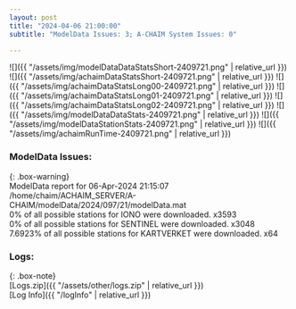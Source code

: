 ```yaml
---
layout: post
title: "2024-04-06 21:00:00"
subtitle: "ModelData Issues: 3; A-CHAIM System Issues: 0"

---
```


![]({{ "/assets/img/modelDataDataStatsShort-2409721.png" | relative_url }})
![]({{ "/assets/img/achaimDataStatsShort-2409721.png" | relative_url }})
![]({{ "/assets/img/achaimDataStatsLong00-2409721.png" | relative_url }})
![]({{ "/assets/img/achaimDataStatsLong01-2409721.png" | relative_url }})
![]({{ "/assets/img/achaimDataStatsLong02-2409721.png" | relative_url }})
![]({{ "/assets/img/modelDataDataStats-2409721.png" | relative_url }})
![]({{ "/assets/img/modelDataStationStats-2409721.png" | relative_url }})
![]({{ "/assets/img/achaimRunTime-2409721.png" | relative_url }})


### ModelData Issues:  
  
{: .box-warning}  
 ModelData report for 06-Apr-2024 21:15:07   
 /home/chaim/ACHAIM_SERVER/A-CHAIM/modelData/2024/097/21/modelData.mat   
 0% of all possible stations for IONO were downloaded. x3593   
 0% of all possible stations for SENTINEL were downloaded. x3048   
 7.6923% of all possible stations for KARTVERKET were downloaded. x64   
  


### Logs:  
  
{: .box-note}  
[Logs.zip]({{ "/assets/other/logs.zip" | relative_url }})  
[Log Info]({{ "/logInfo" | relative_url }})  
